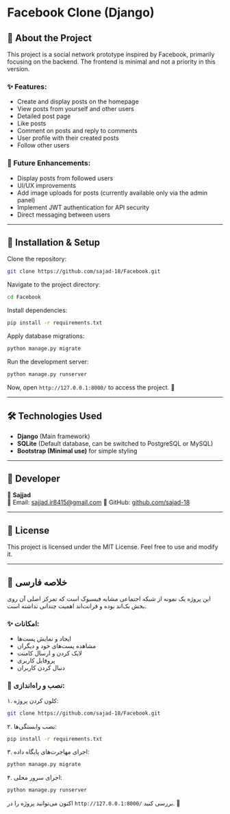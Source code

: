 # Facebook Clone (Django)

## 📌 About the Project

This project is a social network prototype inspired by Facebook, primarily focusing on the backend. The frontend is minimal and not a priority in this version.

### ✨ Features:
- Create and display posts on the homepage
- View posts from yourself and other users
- Detailed post page
- Like posts
- Comment on posts and reply to comments
- User profile with their created posts
- Follow other users

### 📌 Future Enhancements:
- Display posts from followed users
- UI/UX improvements
- Add image uploads for posts (currently available only via the admin panel)
- Implement JWT authentication for API security
- Direct messaging between users

---

## 🚀 Installation & Setup

Clone the repository:
```sh
git clone https://github.com/sajad-18/Facebook.git
```

Navigate to the project directory:
```sh
cd Facebook
```

Install dependencies:
```sh
pip install -r requirements.txt
```

Apply database migrations:
```sh
python manage.py migrate
```

Run the development server:
```sh
python manage.py runserver
```

Now, open `http://127.0.0.1:8000/` to access the project. 🚀

---

## 🛠 Technologies Used
- **Django** (Main framework)
- **SQLite** (Default database, can be switched to PostgreSQL or MySQL)
- **Bootstrap (Minimal use)** for simple styling

---

## 📝 Developer
👤 **Sajjad**  
📧 Email: [sajjad.ir8415@gmail.com](mailto:sajjad.ir8415@gmail.com)
📌 GitHub: [github.com/sajad-18](https://github.com/sajad-18)

---

## 📜 License
This project is licensed under the MIT License. Feel free to use and modify it.

---

## 📌 خلاصه فارسی

این پروژه یک نمونه از شبکه اجتماعی مشابه فیسبوک است که تمرکز اصلی آن روی بخش بک‌اند بوده و فرانت‌اند اهمیت چندانی نداشته است.

### ✨ امکانات:
- ایجاد و نمایش پست‌ها
- مشاهده پست‌های خود و دیگران
- لایک کردن و ارسال کامنت
- پروفایل کاربری
- دنبال کردن کاربران

### 🚀 نصب و راه‌اندازی:
۱. کلون کردن پروژه:
```sh
git clone https://github.com/sajad-18/Facebook.git
```
۲. نصب وابستگی‌ها:
```sh
pip install -r requirements.txt
```
۳. اجرای مهاجرت‌های پایگاه داده:
```sh
python manage.py migrate
```
۴. اجرای سرور محلی:
```sh
python manage.py runserver
```

اکنون می‌توانید پروژه را در `http://127.0.0.1:8000/` بررسی کنید. 🚀
